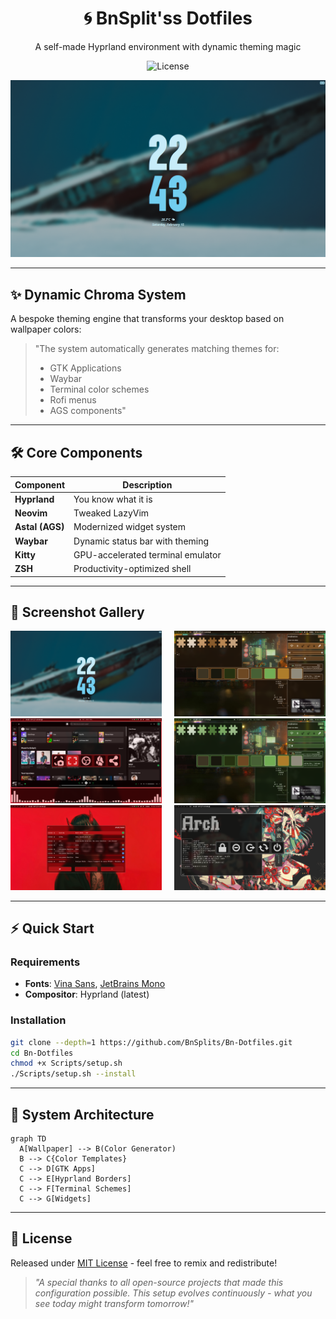 <div align="center">
  <h1 align="center">🌀 BnSplit'ss Dotfiles</h1>
  <p align="center">A self-made Hyprland environment with dynamic theming magic</p>

  <!-- ![Hyprland](https://img.shields.io/badge/HYPRLAND-REPLACE_HYPR_VER-blueviolet?style=flat&logo=linux&logoColor=white) -->
  <!-- ![Neovim](https://img.shields.io/badge/Neovim-REPLACE_NVIM_VER-green?style=flat&logo=neovim) -->
  ![License](https://img.shields.io/badge/License-MIT-yellow?style=flat)

  [![Screenshot Gallery](./screenshots/1.png)](./screenshots)
</div>

---

## ✨ **Dynamic Chroma System**
A bespoke theming engine that transforms your desktop based on wallpaper colors:

> "The system automatically generates matching themes for:
> - GTK Applications
> - Waybar
> - Terminal color schemes
> - Rofi menus
> - AGS components"

---

## 🛠 **Core Components**
| Component          | Description                          | 
|--------------------|--------------------------------------|
| **Hyprland**       | You know what it is   |
| **Neovim**         | Tweaked LazyVim          |
| **Astal (AGS)**    | Modernized widget system             |
| **Waybar**         | Dynamic status bar with theming      |
| **Kitty**          | GPU-accelerated terminal emulator    |
| **ZSH**            | Productivity-optimized shell         |

---

## 🎨 **Screenshot Gallery**
<div align="center" style="column-count: 2; column-gap: 20px;">
  <img src="./screenshots/1.png" width="400">
  <img src="./screenshots/2.png" width="400">
  <img src="./screenshots/3.png" width="400">
  <img src="./screenshots/4.png" width="400">
  <img src="./screenshots/5.png" width="400">
  <img src="./screenshots/6.png" width="400">
  <!-- Continue up to 20 screenshots -->
</div>

---

## ⚡ **Quick Start**
### Requirements
- **Fonts**: [Vina Sans](https://fonts.google.com/specimen/Vina+Sans), [JetBrains Mono](https://www.jetbrains.com/lp/mono/)
- **Compositor**: Hyprland (latest)

### Installation
```bash
git clone --depth=1 https://github.com/BnSplits/Bn-Dotfiles.git
cd Bn-Dotfiles
chmod +x Scripts/setup.sh
./Scripts/setup.sh --install
```

---

## 🧩 **System Architecture**
```mermaid
graph TD
  A[Wallpaper] --> B(Color Generator)
  B --> C{Color Templates}
  C --> D[GTK Apps]
  C --> E[Hyprland Borders]
  C --> F[Terminal Schemes]
  C --> G[Widgets]
```

---

## 📜 **License**
Released under [MIT License](./LICENSE) - feel free to remix and redistribute!

> *"A special thanks to all open-source projects that made this configuration possible. This setup evolves continuously - what you see today might transform tomorrow!"*
